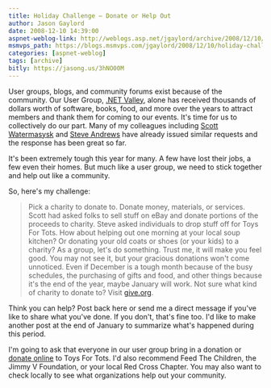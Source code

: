 ```yaml
---
title: Holiday Challenge – Donate or Help Out
author: Jason Gaylord
date: 2008-12-10 14:39:00
aspnet-weblog-link: http://weblogs.asp.net/jgaylord/archive/2008/12/10/holiday-challenge-donate-or-help-out.aspx
msmvps_path: https://blogs.msmvps.com/jgaylord/2008/12/10/holiday-challenge-donate-or-help-out/
categories: [aspnet-weblog]
tags: [archive]
bitly: https://jasong.us/3hNO00M
---
```


User groups, blogs, and community forums exist because of the community. Our User Group, [.NET Valley](http://dotnetvalley.com/), alone has received thousands of dollars worth of software, books, food, and more over the years to attract members and thank them for coming to our events. It's time for us to collectively do our part. Many of my colleagues including [Scott Watermasysk](http://simpable.com/life/bhcc-apple/) and [Steve Andrews](http://www.platinumbay.com/) have already issued similar requests and the response has been great so far.

It's been extremely tough this year for many. A few have lost their jobs, a few even their homes. But much like a user group, we need to stick together and help out like a community.

So, here's my challenge:

> Pick a charity to donate to. Donate money, materials, or services. Scott had asked folks to sell stuff on eBay and donate portions of the proceeds to charity. Steve asked individuals to drop stuff off for Toys For Tots. How about helping out one morning at your local soup kitchen? Or donating your old coats or shoes (or your kids) to a charity? As a group, let's do something. Trust me, it will make you feel good. You may not see it, but your gracious donations won't come unnoticed. Even if December is a tough month because of the busy schedules, the purchasing of gifts and food, and other things because it's the end of the year, maybe January will work. Not sure what kind of charity to donate to? Visit [give.org](http://give.org/).

Think you can help? Post back here or send me a direct message if you've like to share what you've done. If you don't, that's fine too. I'd like to make another post at the end of January to summarize what's happened during this period.

I'm going to ask that everyone in our user group bring in a donation or [donate online](https://secure3.convio.net/tft/site/Donation2?idb=1689888040&df_id=1233&1233.donation=form1) to Toys For Tots. I'd also recommend Feed The Children, the Jimmy V Foundation, or your local Red Cross Chapter. You may also want to check locally to see what organizations help out your community.